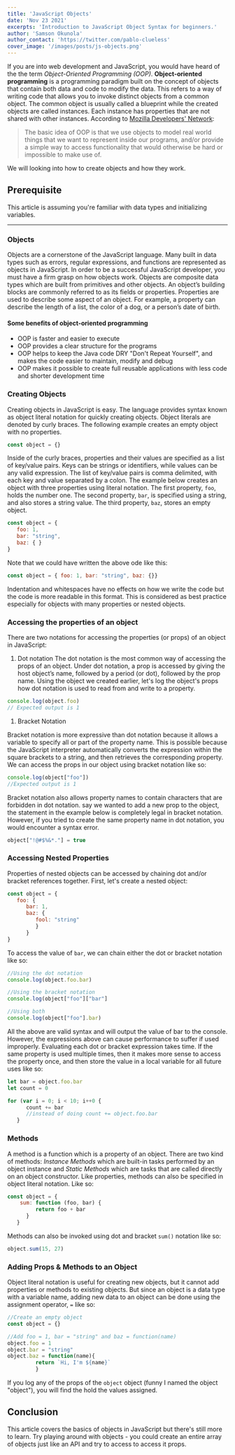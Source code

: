 ```yaml
---
title: 'JavaScript Objects'
date: 'Nov 23 2021'
excerpts: 'Introduction to JavaScript Object Syntax for beginners.'
author: 'Samson Okunola'
author_contact: 'https://twitter.com/pablo-clueless'
cover_image: '/images/posts/js-objects.png'
---
```


If you are into web development and JavaScript, you would have heard of the the term *Object-Oriented Programming (OOP)*. **Object-oriented programming** is a programming paradigm built on the concept of objects that contain both data and code to modify the data.  This refers to a way of writing code that allows you to invoke distinct objects from a common object. The common object is usually called a blueprint while the created objects are called instances. Each instance has properties that are not shared with other instances. According to [Mozilla Developers' Network](https://developer.mozilla.org/en-US/docs/Learn/JavaScript/Objects/Object-oriented_JS):

> The basic idea of OOP is that we use objects to model real world things that we want to represent inside our programs, and/or provide a simple way to access functionality that would otherwise be hard or impossible to make use of.

We will looking into how to create objects and how they work.

## Prerequisite

This article is assuming you're familiar with data types and initializing variables.

--------------------------------------------------------------------------------------------------

### Objects

Objects are a cornerstone of the JavaScript language. Many built in data types such as errors, regular expressions, and functions are represented as objects in JavaScript. In order to be a successful JavaScript developer, you must have a firm grasp on how objects work. Objects are composite data types which are built from primitives and other objects. An object’s building blocks are commonly referred to as its fields or properties. Properties are used to describe some aspect of an object. For example, a property can describe the length of a list, the color of a dog, or a person’s date of birth.

#### Some benefits of object-oriented programming

- OOP is faster and easier to execute
- OOP provides a clear structure for the programs
- OOP helps to keep the Java code DRY "Don't Repeat Yourself", and makes the code easier to maintain, modify and debug
- OOP makes it possible to create full reusable applications with less code and shorter development time

### Creating Objects

Creating objects in JavaScript is easy. The language provides syntax known as object literal notation for quickly creating objects. Object literals are denoted by curly braces. The following example creates an empty object with no properties.

```js
const object = {}
```

Inside of the curly braces, properties and their values are specified as a list of key/value pairs. Keys can be strings or identifiers, while values can be any valid expression. The list of key/value pairs is comma delimited, with each key and value separated by a colon. The example below creates an object with three properties using literal notation. The first property, `foo`, holds the number one. The second property, `bar`, is specified using a string, and also stores a string value. The third property, `baz`, stores an empty object.

```js
const object = {
   foo: 1,
   bar: "string",
   baz: { }
}
```

Note that we could have written the above ode like this:

```js
const object = { foo: 1, bar: "string", baz: {}}
```

Indentation and whitespaces have no effects on how we write the code but the code is more readable in this format. This is considered as best practice especially for objects with many properties or nested objects.

### Accessing the properties of an object

There are two notations for accessing the properties (or props) of an object in JavaScript:

1. Dot notation
The dot notation is the most common way of accessing the props of an object.  Under dot notation, a prop is accessed by giving the host object’s name, followed by a period (or dot), followed by the prop name. Using the object we created earlier, let's log the object's props how dot notation is used to read from and write to a property.

```js
console.log(object.foo)
// Expected output is 1
```

1. Bracket Notation

Bracket notation is more expressive than dot notation because it allows a variable to specify all or part of the property name. This is possible because the JavaScript interpreter automatically converts the expression within the square brackets to a string, and then retrieves the corresponding property. We can access the props in our object using bracket notation like so:

```js
console.log(object["foo"])
//Expected output is 1
```

Bracket notation also allows property names to contain characters that are forbidden in dot notation. say we wanted to add a new prop to the object, the statement in the example below is completely legal in bracket notation. However, if you tried to create the same property name in dot notation, you would encounter a syntax error.

```js
object["!@#$%&*."] = true
```

### Accessing Nested Properties

Properties of nested objects can be accessed by chaining dot and/or bracket references together. First, let's create a nested object:

```js
const object = {
   foo: {
      bar: 1,
      baz: {
         fool: "string"
         }
      }
}
```

To access the value of `bar`, we can chain either the dot or bracket notation like so:

```js
//Using the dot notation
console.log(object.foo.bar)

//Using the bracket notation
console.log(object["foo"]["bar"]

//Using both
console.log(object["foo"].bar)
```

All the above are valid syntax and will output the value of bar to the console. However, the expressions above can cause performance to suffer if used improperly. Evaluating each dot or bracket expression takes time. If the same property is used multiple times, then it makes more sense to access the property once, and then store the value in a local variable for all future uses like so:

```js
let bar = object.foo.bar
let count = 0

for (var i = 0; i < 10; i++0 {
      count += bar
      //instead of doing count += object.foo.bar
   }
```

### Methods

A method is a function which is a property of an object. There are two kind of methods: *Instance Methods* which are built-in tasks performed by an object instance and *Static Methods* which are tasks that are called directly on an object constructor. Like properties, methods can also be specified in object literal notation. Like so:

```js
const object = {
    sum: function (foo, bar) {
         return foo + bar 
      }
   }
```

Methods can also be invoked using dot and bracket `sum()` notation like so:

```js
object.sum(15, 27)
```

### Adding Props & Methods to an Object

Object literal notation is useful for creating new objects, but it cannot add properties or methods to existing objects. But since an object is a data type with a variable name, adding new data to an object can be done using the assignment operator, `=` like so:

```js
//Create an empty object
const object = {}

//Add foo = 1, bar = "string" and baz = function(name)
object.foo = 1
object.bar = "string"
object.baz = function(name){
         return `Hi, I'm ${name}`
         }
```

If you log any of the props of the `object` object (funny I named the object "object"), you will find the hold the values assigned.

## Conclusion

This article covers the basics of objects in JavaScript but there's still more to learn. Try playing around with objects - you could create an entire array of objects just like an API and try to access to access it props.
